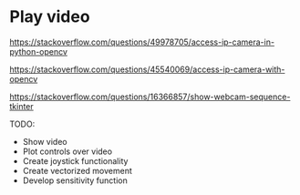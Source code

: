 

# Play video
https://stackoverflow.com/questions/49978705/access-ip-camera-in-python-opencv

https://stackoverflow.com/questions/45540069/access-ip-camera-with-opencv

https://stackoverflow.com/questions/16366857/show-webcam-sequence-tkinter

TODO:
- Show video
- Plot controls over video
- Create joystick functionality
- Create vectorized movement
- Develop sensitivity function